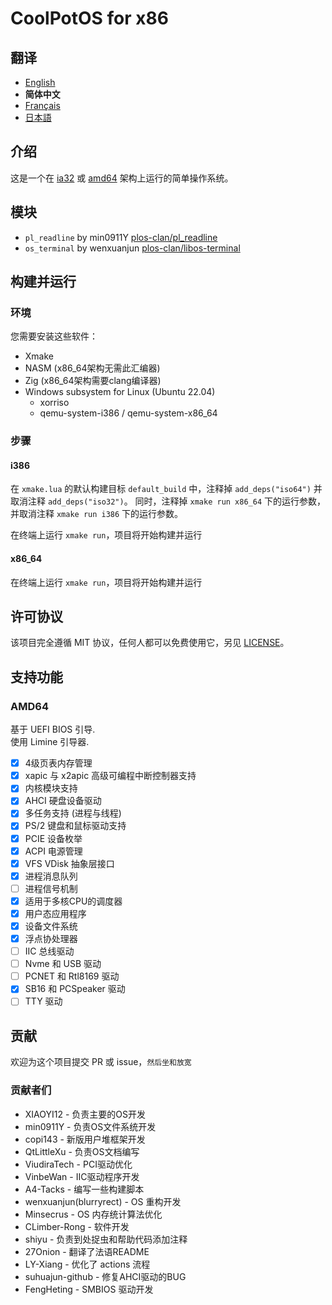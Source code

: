 # CoolPotOS for x86

## 翻译

- [English](/README.md)
- **简体中文**
- [Français](/readme/README-fr-FR.md)
- [日本語](/readme/README-ja-JP.md)

## 介绍

这是一个在 [ia32](https://en.wikipedia.org/wiki/IA-32) 或 [amd64](https://en.wikipedia.org/wiki/X86-64) 架构上运行的简单操作系统。

## 模块

- `pl_readline` by min0911Y [plos-clan/pl_readline](https://github.com/plos-clan/pl_readline)
- `os_terminal` by wenxuanjun [plos-clan/libos-terminal](https://github.com/plos-clan/libos-terminal)

## 构建并运行

### 环境

您需要安装这些软件：

- Xmake
- NASM (x86_64架构无需此汇编器)
- Zig (x86_64架构需要clang编译器)
- Windows subsystem for Linux (Ubuntu 22.04)
    - xorriso
    - qemu-system-i386 / qemu-system-x86_64

### 步骤

#### i386

在 `xmake.lua` 的默认构建目标 `default_build` 中，注释掉 `add_deps("iso64")` 并取消注释 `add_deps("iso32")`。
同时，注释掉 `xmake run x86_64` 下的运行参数，并取消注释 `xmake run i386` 下的运行参数。

在终端上运行 `xmake run`，项目将开始构建并运行

#### x86_64

在终端上运行 `xmake run`，项目将开始构建并运行

## 许可协议

该项目完全遵循 MIT 协议，任何人都可以免费使用它，另见 [LICENSE](/LICENSE)。

## 支持功能

### AMD64

基于 UEFI BIOS 引导. \
使用 Limine 引导器.

- [x] 4级页表内存管理
- [x] xapic 与 x2apic 高级可编程中断控制器支持
- [x] 内核模块支持
- [x] AHCI 硬盘设备驱动
- [x] 多任务支持 (进程与线程)
- [x] PS/2 键盘和鼠标驱动支持
- [x] PCIE 设备枚举
- [x] ACPI 电源管理
- [x] VFS VDisk 抽象层接口
- [x] 进程消息队列
- [ ] 进程信号机制
- [x] 适用于多核CPU的调度器
- [x] 用户态应用程序
- [x] 设备文件系统
- [x] 浮点协处理器
- [ ] IIC 总线驱动
- [ ] Nvme 和 USB 驱动
- [ ] PCNET 和 Rtl8169 驱动
- [x] SB16 和 PCSpeaker 驱动
- [ ] TTY 驱动

## 贡献

欢迎为这个项目提交 PR 或 issue，`然后坐和放宽`

### 贡献者们

- XIAOYI12 - 负责主要的OS开发
- min0911Y - 负责OS文件系统开发
- copi143 - 新版用户堆框架开发
- QtLittleXu - 负责OS文档编写
- ViudiraTech - PCI驱动优化
- VinbeWan - IIC驱动程序开发
- A4-Tacks - 编写一些构建脚本
- wenxuanjun(blurryrect) - OS 重构开发
- Minsecrus - OS 内存统计算法优化
- CLimber-Rong - 软件开发
- shiyu - 负责到处捉虫和帮助代码添加注释
- 27Onion - 翻译了法语README
- LY-Xiang - 优化了 actions 流程
- suhuajun-github - 修复AHCI驱动的BUG
- FengHeting - SMBIOS 驱动开发
